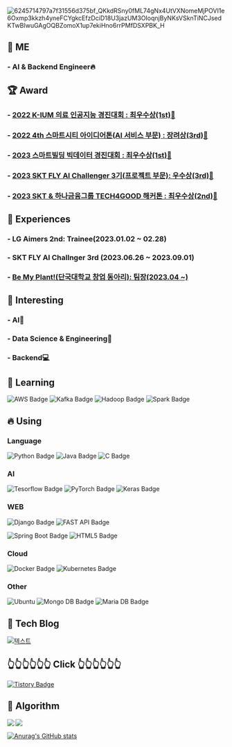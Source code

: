 
![6245714797a7f31556d375bf_QKkdRSny0fML74gNx4UtVXNomeMjPOVI1e6Oxmp3kkzh4yneFCYgkcEfzDciD18U3jazUM3OIoqnjByNKsVSknTiNCJsedKTwBIwuGAgOQBZomoX1up7ekiHno6rrPMfDSXPBK_H](https://github.com/BanApp/BanApp/assets/93313445/8495d792-e3f3-47f8-bc35-5af276b6d403)


<!--
**BanApp/BanApp** is a ✨ _special_ ✨ repository because its `README.md` (this file) appears on your GitHub profile.

Here are some ideas to get you started:

- 🔭 I’m currently working on ...
- 🌱 I’m currently learning ...
- 👯 I’m looking to collaborate on ...
- 🤔 I’m looking for help with ...
- 💬 Ask me about ...
- 📫 How to reach me: ...
- 😄 Pronouns: ...
- ⚡ Fun fact: ...
-->

## 🤯 ME
### - AI & Backend Engineer🔥


## :trophy: Award

### - [2022 K-IUM 의료 인공지능 경진대회 : 최우수상(1st):1st_place_medal:](https://github.com/BanApp/2022_K-Ium_AI_Competition)
### - [2022 4th 스마트시티 아이디어톤(AI 서비스 부문) : 장려상(3rd):3rd_place_medal:](https://github.com/BanApp/2022_SmartCity_Ideathon_AI)
### - [2023 스마트빌딩 빅데이터 경진대회 : 최우수상(1st):1st_place_medal:](https://github.com/BanApp/SmartBuilding-BigData-Competition)
### - [2023 SKT FLY AI Challenger 3기(프로젝트 부문): 우수상(3rd):3rd_place_medal:](https://github.com/BanApp/A.Dance-Backend)
### - [2023 SKT & 하나금융그룹 TECH4GOOD 해커톤 : 최우수상(2nd):2nd_place_medal:](https://www.thedailypost.kr/news/articleView.html?idxno=101478)


## :office: Experiences
### - LG Aimers 2nd: Trainee(2023.01.02 ~ 02.28)
### - SKT FLY AI Challnger 3rd (2023.06.26 ~ 2023.09.01)
### - [Be My Plant!(단국대학교 창업 동아리): 팀장(2023.04 ~)](https://github.com/BanApp/BeMyPlant_Backend)




## 🔭 Interesting

### - AI:robot: 
### - Data Science & Engineering:space_invader:
### - Backend:computer:



## 🌱 Learning

![AWS Badge](https://img.shields.io/badge/Amazon%20AWS-232F3E?style=flat&logo=Amazon%20AWS&logoColor=FF7800) 
![Kafka Badge](https://img.shields.io/badge/Apache%20Kafka-000?style=flat&logo=apachekafka&logoColor=red)
![Hadoop Badge](https://img.shields.io/badge/Apache%20Hadoop-000?style=flat&logo=apachehive&logoColor=red&labelColor=yellow)
![Spark Badge](https://img.shields.io/badge/Apache%20Spark-000?style=flat&logo=apachespark&logoColor=red&labelColor=green)






## 🔥 Using

### Language

![Python Badge](https://img.shields.io/badge/Python-3776AB?style=flat&logo=Python&logoColor=red) 
![Java Badge](https://img.shields.io/badge/Java-007396?style=flat&logo=OpenJDK&logoColor=white"/>) 
![C Badge](https://img.shields.io/badge/C-073551?style=flat&logo=C&logoColor=A8B9CC)

### AI

![Tesorflow Badge](https://img.shields.io/badge/Tensorflow-white?style=flat&logo=Tensorflow&logoColor=FF6F00) 
![PyTorch Badge](https://img.shields.io/badge/PyTorch-073551?style=flat&logo=PyTorch&logoColor=EE4C2C)
![Keras Badge](https://img.shields.io/badge/Keras-2496ED?style=flat&logo=Keras&logoColor=D00000)

### WEB

![Django Badge](https://img.shields.io/badge/Django-FF7300?style=flat&logo=Django&logoColor=092E20)
![FAST API Badge](https://img.shields.io/badge/FAST%20API-FF7300?style=flat&logo=fastapi&logoColor=white)

![Spring Boot Badge](https://img.shields.io/badge/Spring%20Boot-yellow?style=flat&logo=Spring%20Boot&logoColor=6DB33F)
![HTML5 Badge](https://img.shields.io/badge/HTML5-white?style=flat&logo=HTML5&logoColor=#E34F26)

### Cloud
![Docker Badge](https://img.shields.io/badge/Docker-2496ED?style=flat&logo=Docker&logoColor=white) 
![Kubernetes Badge](https://img.shields.io/badge/Kubernetes-326CE5?style=flat&logo=Kubernetes&logoColor=white)

### Other
![Ubuntu](https://img.shields.io/badge/Ubuntu-E95420?style=flat&logo=ubuntu&logoColor=white)
![Mongo DB Badge](https://img.shields.io/badge/MongoDB-%234ea94b.svg?style=flat&logo=mongodb&logoColor=white) 
![Maria DB Badge](https://img.shields.io/badge/MariaDB-073551?style=flat&logo=mariaDB&logoColor=white)





## 💾 Tech Blog

[![텍스트](https://contentstatic.techgig.com/thumb/msid-86680395,width-460,resizemode-4/Top-5-tech-blogs-that-every-software-developer-should-follow.jpg?9768)](https://geek-inside.tistory.com)

##  :point_up_2::point_up_2::point_up_2::point_up_2::point_up_2::point_up_2: Click :point_up_2::point_up_2::point_up_2::point_up_2::point_up_2::point_up_2:

[![Tistory Badge](https://img.shields.io/badge/Tech%20Blog-555263?style=flat&logoColor=white)](https://geek-inside.tistory.com)




## 📘 Algorithm

<img align='left' src="http://mazassumnida.wtf/api/v2/generate_badge?boj=blackberry97">

<img src="http://mazandi.herokuapp.com/api?handle=blackberry97&theme=warm"/>



[![Anurag's GitHub stats](https://github-readme-stats.vercel.app/api?username=BanApp)](https://github.com/BanApp/github-readme-stats)
